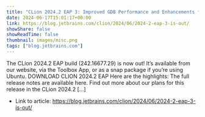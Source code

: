```yaml
---
title: "CLion 2024.2 EAP 3: Improved GDB Performance and Enhancements for Nova"
date: 2024-06-17T15:01:17+00:00
link: https://blog.jetbrains.com/clion/2024/06/2024-2-eap-3-is-out/
showShare: false
showReadTime: false
thumbnail: images/misc.png
tags: ["blog.jetbrains.com"]
---
```

The CLion 2024.2 EAP build (242.16677.29) is now out! It’s available from our website, via the Toolbox App, or as a snap package if you’re using Ubuntu. DOWNLOAD CLION 2024.2 EAP Here are the highlights: The full release notes are available here. Find out more about our plans for this release in the CLion 2024.2 […]

- Link to article: https://blog.jetbrains.com/clion/2024/06/2024-2-eap-3-is-out/